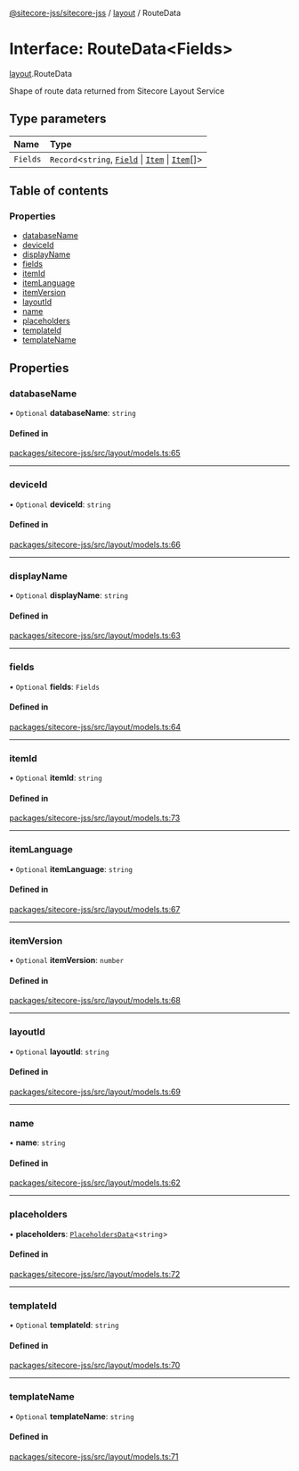 [@sitecore-jss/sitecore-jss](../README.md) / [layout](../modules/layout.md) / RouteData

# Interface: RouteData\<Fields\>

[layout](../modules/layout.md).RouteData

Shape of route data returned from Sitecore Layout Service

## Type parameters

| Name | Type |
| :------ | :------ |
| `Fields` | `Record`\<`string`, [`Field`](layout.Field.md) \| [`Item`](layout.Item.md) \| [`Item`](layout.Item.md)[]\> |

## Table of contents

### Properties

- [databaseName](layout.RouteData.md#databasename)
- [deviceId](layout.RouteData.md#deviceid)
- [displayName](layout.RouteData.md#displayname)
- [fields](layout.RouteData.md#fields)
- [itemId](layout.RouteData.md#itemid)
- [itemLanguage](layout.RouteData.md#itemlanguage)
- [itemVersion](layout.RouteData.md#itemversion)
- [layoutId](layout.RouteData.md#layoutid)
- [name](layout.RouteData.md#name)
- [placeholders](layout.RouteData.md#placeholders)
- [templateId](layout.RouteData.md#templateid)
- [templateName](layout.RouteData.md#templatename)

## Properties

### databaseName

• `Optional` **databaseName**: `string`

#### Defined in

[packages/sitecore-jss/src/layout/models.ts:65](https://github.com/Sitecore/jss/blob/aab003079/packages/sitecore-jss/src/layout/models.ts#L65)

___

### deviceId

• `Optional` **deviceId**: `string`

#### Defined in

[packages/sitecore-jss/src/layout/models.ts:66](https://github.com/Sitecore/jss/blob/aab003079/packages/sitecore-jss/src/layout/models.ts#L66)

___

### displayName

• `Optional` **displayName**: `string`

#### Defined in

[packages/sitecore-jss/src/layout/models.ts:63](https://github.com/Sitecore/jss/blob/aab003079/packages/sitecore-jss/src/layout/models.ts#L63)

___

### fields

• `Optional` **fields**: `Fields`

#### Defined in

[packages/sitecore-jss/src/layout/models.ts:64](https://github.com/Sitecore/jss/blob/aab003079/packages/sitecore-jss/src/layout/models.ts#L64)

___

### itemId

• `Optional` **itemId**: `string`

#### Defined in

[packages/sitecore-jss/src/layout/models.ts:73](https://github.com/Sitecore/jss/blob/aab003079/packages/sitecore-jss/src/layout/models.ts#L73)

___

### itemLanguage

• `Optional` **itemLanguage**: `string`

#### Defined in

[packages/sitecore-jss/src/layout/models.ts:67](https://github.com/Sitecore/jss/blob/aab003079/packages/sitecore-jss/src/layout/models.ts#L67)

___

### itemVersion

• `Optional` **itemVersion**: `number`

#### Defined in

[packages/sitecore-jss/src/layout/models.ts:68](https://github.com/Sitecore/jss/blob/aab003079/packages/sitecore-jss/src/layout/models.ts#L68)

___

### layoutId

• `Optional` **layoutId**: `string`

#### Defined in

[packages/sitecore-jss/src/layout/models.ts:69](https://github.com/Sitecore/jss/blob/aab003079/packages/sitecore-jss/src/layout/models.ts#L69)

___

### name

• **name**: `string`

#### Defined in

[packages/sitecore-jss/src/layout/models.ts:62](https://github.com/Sitecore/jss/blob/aab003079/packages/sitecore-jss/src/layout/models.ts#L62)

___

### placeholders

• **placeholders**: [`PlaceholdersData`](../modules/layout.md#placeholdersdata)\<`string`\>

#### Defined in

[packages/sitecore-jss/src/layout/models.ts:72](https://github.com/Sitecore/jss/blob/aab003079/packages/sitecore-jss/src/layout/models.ts#L72)

___

### templateId

• `Optional` **templateId**: `string`

#### Defined in

[packages/sitecore-jss/src/layout/models.ts:70](https://github.com/Sitecore/jss/blob/aab003079/packages/sitecore-jss/src/layout/models.ts#L70)

___

### templateName

• `Optional` **templateName**: `string`

#### Defined in

[packages/sitecore-jss/src/layout/models.ts:71](https://github.com/Sitecore/jss/blob/aab003079/packages/sitecore-jss/src/layout/models.ts#L71)
